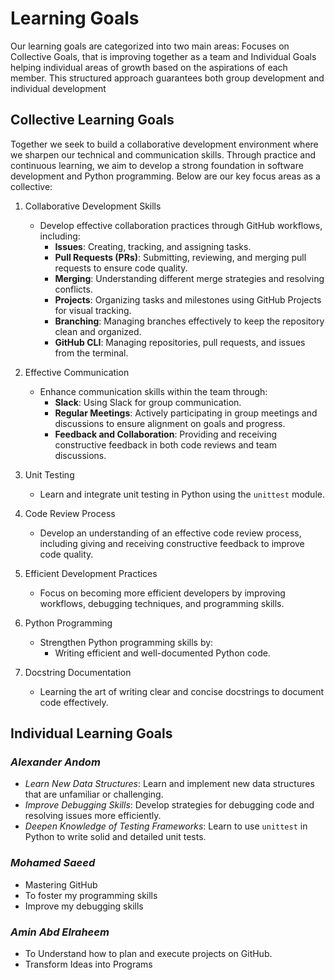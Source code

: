# Learning Goals

Our learning goals are categorized into two main areas: Focuses on Collective
Goals, that is improving together as a team and Individual Goals helping
individual areas of growth based on the aspirations of each member. This
structured approach guarantees both group development and individual development

## Collective Learning Goals

Together we seek to build a collaborative development environment where we
sharpen our technical and communication skills. Through practice and continuous
learning, we aim to develop a strong foundation in software development and Python
programming. Below are our key focus areas as a collective:

1. Collaborative Development Skills

    - Develop effective collaboration practices through GitHub workflows, including:
        - **Issues**: Creating, tracking, and assigning tasks.
        - **Pull Requests (PRs)**: Submitting, reviewing, and merging pull
        requests to ensure code quality.
        - **Merging**: Understanding different merge strategies and resolving conflicts.
        - **Projects**: Organizing tasks and milestones using GitHub Projects
        for visual tracking.
        - **Branching**: Managing branches effectively to keep the repository
        clean and organized.
        - **GitHub CLI**: Managing repositories, pull requests, and issues from
        the terminal.

2. Effective Communication

    - Enhance communication skills within the team through:
        - **Slack**: Using Slack for group communication.
        - **Regular Meetings**: Actively participating in group meetings and
        discussions to ensure alignment on goals and progress.
        - **Feedback and Collaboration**: Providing and receiving constructive
        feedback in both code reviews and team discussions.

3. Unit Testing

    - Learn and integrate unit testing in Python using the `unittest` module.

4. Code Review Process

    - Develop an understanding of an effective code review process, including
    giving and receiving constructive feedback to improve code quality.

5. Efficient Development Practices

    - Focus on becoming more efficient developers by improving workflows,
    debugging techniques, and programming skills.

6. Python Programming

    - Strengthen Python programming skills by:
        - Writing efficient and well-documented Python code.

7. Docstring Documentation

    - Learning the art of writing clear and concise docstrings to document code effectively.

## Individual Learning Goals

### *Alexander Andom*

- *Learn New Data Structures*: Learn and implement new data structures that are
unfamiliar or challenging.
- *Improve Debugging Skills*: Develop strategies for debugging code and
resolving issues more efficiently.
- *Deepen Knowledge of Testing Frameworks*: Learn to use `unittest` in Python
to write solid and detailed unit tests.

### *Mohamed Saeed*

- Mastering GitHub
- To foster my programming skills
- Improve my debugging skills

### *Amin Abd Elraheem*

- To Understand how to plan and execute projects on GitHub.
- Transform Ideas into Programs
